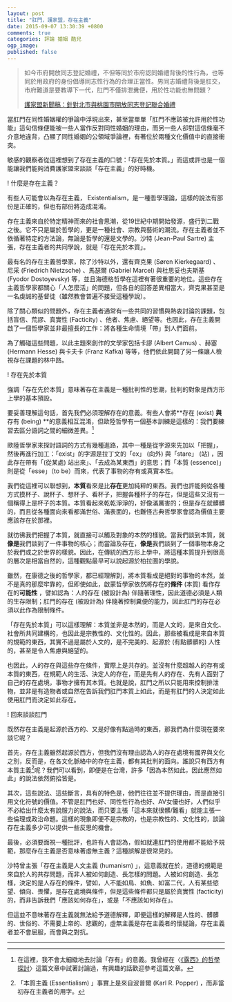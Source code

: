 ```yaml
---
layout: post
title: "肛門，護家盟，存在主義"
date: 2015-09-07 13:30:39 +0800
comments: true
categories: 評論 婚姻 酷兒
ogp_image: 
published: false
---
```


> 如今市府開放同志登記婚禮，不但等同於市府認同婚禮背後的性行為，也等同於用政府的身份倡導同志性行為的合理正當性。男同志婚禮背後是肛交，市府難道是要教導下一代，肛門不僅排泄糞便，用於性功能也無問題？
> 
> [護家盟新聞稿：針對北市與桃園市開放同志登記聯合婚禮](http://www.civilmedia.tw/archives/36191)

當肛門在同性婚姻權的爭論中浮現出來，甚至當單單「肛門不應該被允許用於性功能」這句信條便能被一些人當作反對同性婚姻的理由，而另一些人卻對這信條毫不介意地違背，凸顯了同性婚姻的公領域爭論裡，有著位於兩種文化價值中的直接衝突。

敏感的觀察者從這裡想到了存在主義的口號：「存在先於本質。」而這或許也是一個能讓我們能夠消費護家盟來談談「存在主義」的好時機。

<!--more-->

! 什麼是存在主義？

有些人可能會以為存在主義， Existentialism，是一種哲學理論，這樣的說法有部份是正確的，但也有部份將造成混淆。

存在主義來自於特定精神而來的社會思潮，從19世紀中期開始發源，盛行到二戰之後。它不只是屬於哲學的，更是一種社會、宗教與藝術的潮流。存在主義者並不依循著特定的方法論，無論是哲學的還是文學的。沙特 (Jean-Paul Sartre) 主張，存在主義者的共同學說，就是「存在先於本質」。

最有名的存在主義哲學家，除了沙特以外，還有齊克果 (Søren Kierkegaard) 、尼采 (Friedrich Nietzsche) 、馬瑟爾 (Gabriel Marcel) 與杜思妥也夫斯基 (Fyodor Dostoyevsky) 等，並且海德格哲學在這裡有著很重要的地位。這些存在主義哲學家都關心「人怎麼活」的問題，但各自的回答差異相當大，齊克果甚至是一名虔誠的基督徒（雖然教會普遍不接受這種學說）。

除了關心類似的問題外，存在主義者通常有一些共同的習慣與熱衷討論的課題，包括盲信、荒謬、真實性 (Facticity) 、他者、焦慮、絕望等。也因此，存在主義開啟了一個哲學家並非最擅長的工作：將各種生命情境「帶」到人們面前。

為了觸碰這些問題，以此主題來創作的文學家包括卡謬 (Albert Camus) 、赫塞 (Hermann Hesse) 與卡夫卡 (Franz Kafka) 等等，他們依此開闢了另一條讓人檢視存在課題的林中路。

! 存在先於本質

強調「存在先於本質」意味著存在主義是一種批判性的思潮，批判的對象是西方形上學的基本預設。

要妥善理解這句話，首先我們必須理解存在的意義。有些人會將**存在 (exist) **與**存有 (being) **的意義相互混淆，但歐陸哲學有一個基本訓練是這樣的：我們要練習去區分語詞之間的細微差異。[^1]

歐陸哲學家來探討語詞的方式有幾種進路，其中一種是從字源來先加以「把握」，然後再進行加工：「exist」的字源是拉丁文的「ex」 (向外) 與「stare」 (站) ，因此存在帶有「(從某處) 站出來」、「去成為某東西」的意思；而「本質 (essence)」則是從「esse」（to be）而來，代表了事物的存有或真實本性。

我們從這裡可以聯想到，**本質**看來是比**存在**更加純粹的東西。我們也許能夠從各種方式摸杯子、說杯子、想杯子、看杯子，把握各種杯子的存在，但是這些又沒有一個稱得上是杯子的本質。本質看起來乾乾淨淨的，好像滿厲害的；但是存在就髒髒的，而且從各種面向來看都滿世俗、滿表面的，也難怪古典哲學家會認為價值主要應該存在於那裡。

就彷彿我們把握了本質，就直接可以觸及對象的本然的樣貌。當我們談到本質，就**像是**我們談到了一件事物的核心；而當論及存在，**像是**我們談到了一個事物本身之於我們或之於世界的樣貌。因此，在傳統的西方形上學中，將這種本質提升到很高的層次是相當自然的，這種觀點最早可以說起源於柏拉圖的學說。

雖然，在康德之後的哲學家，都已經理解到，將本質看成是絕對的事物的本然，並不是真的那麼牢靠的，但即使如此，啟蒙哲學家依然將存在的**條件** (本質) 看作存在的**可能性** ，譬如認為：人的存在 (被設計為) 伴隨著理性，因此道德必須是人類的生存限制；肛門的存在 (被設計為) 伴隨著控制糞便的能力，因此肛門的存在必須以此作為限制條件。

「存在先於本質」可以這樣理解：本質並非是本然的，而是人文的，是來自文化、社會所共同建構的，也因此是宗教性的、文化性的。因此，那些被看成是來自本質的規範的東西，其實不過是屬於人文的，是不完美的、起源於 (有點髒髒的) 人性的，甚至是令人焦慮與絕望的。

也因此，人的存在與這些存在條件，實際上是共存的。並沒有什麼超越人的存有或本質的東西，在規範人的生活、決定人的存在，而是先有人的存在、先有人面對了自己的存在處境，事物才擁有其本質。也就是說，肛門之所以只能用來控制排泄物，並非是有造物者或自然在告訴我們肛門本質上如此，而是有肛門的人決定如此使用肛門而決定如此存在。

! 回來談談肛門

既然存在主義是起源於西方的、又是好像有點過時的東西，那我們為什麼現在要來談它呢？

首先，存在主義雖然起源於西方，但我們沒有理由認為人的存在處境有國界與文化之別，反而是，在各文化脈絡中的存在主義，都有其批判的面向。誰說只有西方有本質主義[^2]呢？我們可以看到，即便是在台灣，許多「因為本然如此，因此應然如此」的說法依然俯拾皆是。

其次，這些說法、這些斷言，具有的特色是，他們往往並不提供理由，而是直接引用文化符號的價值。不管是肛門也好、同性性行為也好、AV女優也好，人們似乎不必給出什麼太有說服力的說法，而只要主張「這本來就很髒/難看」就能主張一些倫理或政治命題。這樣的現象即便不是宗教的，也是宗教性的、文化性的，談論存在主義多少可以提供一些反思的機會。

最後，必須要面視一種批評，也許有人會認為，假如就連肛門的使用都不能給予規範，那麼存在主義是否意味著虛無主義？這種誤解是很常見的。

沙特曾主張「存在主義是人文主義 (humanism) 」，這意義就在於，道德的規範是來自於人的共存問題，而非人被如何創造、長怎樣的問題。人被如何創造、長怎樣，決定的是人存在的條件，譬如，人不能如鳥、如魚、如富二代，人有某些慾望、傾向、畏懼，是存在處境與條件，但是這些條件都只是屬於真實性 (facticity) 的，而非告訴我們「應該如何存在」，或是「不應該如何存在」。

但這並不意味著存在主義就無法給予道德解釋，即便這樣的解釋是人性的、髒髒的、世俗的、不需要上帝的、悲觀的，虛無主義是存在主義者的懷疑論，存在主義者並不會屈服，而會與之對抗。

---

[^1]:  在這裡，我不會太細緻地去討論「存有」的意義。我曾經在〈[《露西》的哲學探討](http://wayneh.tw/blog/2014/09/11/lucy-being/)〉這篇文章中試著討論過，有興趣的話歡迎參考這篇文章。

[^2]: 「本質主義 (Essentialism) 」事實上是來自波普爾 (Karl R. Popper) ，而非當初存在主義者的用字。
